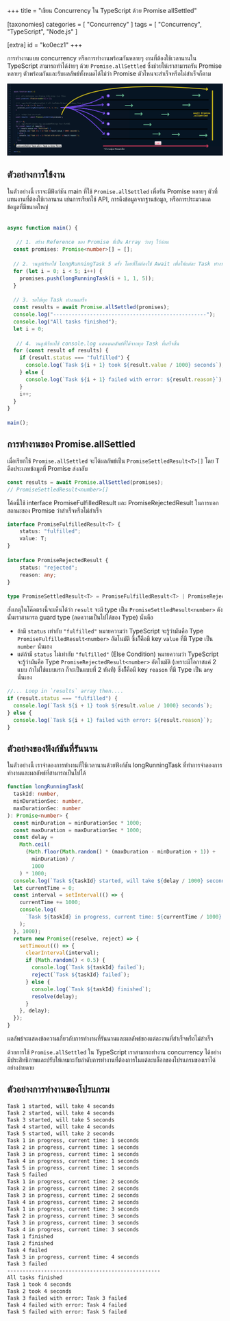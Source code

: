 +++
title = "เขียน Concurrency ใน TypeScript ด้วย Promise allSettled"

[taxonomies]
categories = [ "Concurrency" ]
tags = [ "Concurrency", "TypeScript", "Node.js" ]

[extra]
id = "ko0ecz1"
+++

การทำงานแบบ concurrency หรือการทำงานพร้อมกันหลายๆ งานที่ต้องใช้เวลานานใน TypeScript สามารถทำได้ง่ายๆ ด้วย `Promise.allSettled` ซึ่งช่วยให้เราสามารถรัน Promise หลายๆ ตัวพร้อมกันและรับผลลัพธ์ทั้งหมดได้ไม่ว่า Promise ตัวไหนจะสำเร็จหรือไม่สำเร็จก็ตาม

![](concurrent-example-ts.png)

## ตัวอย่างการใช้งาน
ในตัวอย่างนี้ เราจะมีฟังก์ชัน main ที่ใช้ `Promise.allSettled` เพื่อรัน Promise หลายๆ ตัวที่แทนงานที่ต้องใช้เวลานาน เช่นการเรียกใช้ API, การดึงข้อมูลจากฐานข้อมูล, หรือการประมวลผลข้อมูลที่มีขนาดใหญ่

```typescript

async function main() {
  
   // 1. สร้าง Reference ของ Promise ที่เป็น Array ว่างๆ ไว้ก่อน
  const promises: Promise<number>[] = [];

  // 2. วนลูปเรียกใช้ longRunningTask 5 ครั้ง โดยที่ไม่ต้องใช้ Await เพื่อให้แต่ละ Task ทำงานพร้อมกัน
  for (let i = 0; i < 5; i++) {
    promises.push(longRunningTask(i + 1, 1, 5));
  }

  // 3. รอให้ทุก Task ทำงานเสร็จ
  const results = await Promise.allSettled(promises);
  console.log("--------------------------------------------------");
  console.log("All tasks finished");
  let i = 0;

   // 4. วนลูปเรียกใช้ console.log แสดงผลลัพธ์ที่ได้จากทุก Task ที่เสร็จสิ้น
  for (const result of results) {
    if (result.status === "fulfilled") {
      console.log(`Task ${i + 1} took ${result.value / 1000} seconds`);
    } else {
      console.log(`Task ${i + 1} failed with error: ${result.reason}`);
    }
    i++;
  }
}

main();
```

## การทำงานของ Promise.allSettled

เมื่อเรียกใช้ `Promise.allSettled` จะได้ผลลัพธ์เป็น `PromiseSettledResult<T>[]` โดย T คือประเภทข้อมูลที่ Promise ส่งกลับ


```typescript
const results = await Promise.allSettled(promises);
// PromiseSettledResult<number>[]
```

โค้ดนี้ใช้ interface PromiseFulfilledResult และ PromiseRejectedResult ในการบอกสถานะของ Promise ว่าสำเร็จหรือไม่สำเร็จ

```typescript
interface PromiseFulfilledResult<T> {
    status: "fulfilled";
    value: T;
}

interface PromiseRejectedResult {
    status: "rejected";
    reason: any;
}

type PromiseSettledResult<T> = PromiseFulfilledResult<T> | PromiseRejectedResult;
```

สังเกตุในโค๊ดตรงนี้จะเห็นได้ว่า `result` จะมี type เป็น `PromiseSettledResult<number>` 
ดังนั้นเราสามารถ guard type (ลดความเป็นไปได้ของ Type) นั่นคือ
- ถ้ามี `status` เท่ากับ `"fulfilled"` หมายความว่า TypeScript จะรู้ว่ามันคือ Type `PromiseFulfilledResult<number>` อัตโนมัติ ซึ่งก็ึคือมี key `value` ที่มี Type เป็น `number` นั่นเอง
- แต่ถ้ามี `status` ไม่เท่ากับ `"fulfilled"` (Else Condition) หมายความว่า TypeScript จะรู้ว่ามันคือ Type `PromiseRejectedResult<number>` อัตโนมัติ (เพราะมีโอกาสแค่ 2 แบบ ถ้าไม่ใช่แบบแรก ก็จะเป็นแบบที่ 2 ทันที)  ซึ่งก็ึคือมี key `reason` ที่มี Type เป็น `any` นั่นเอง

```typescript
//... Loop in `results` array then....
if (result.status === "fulfilled") {
  console.log(`Task ${i + 1} took ${result.value / 1000} seconds`);
} else {
  console.log(`Task ${i + 1} failed with error: ${result.reason}`);
}
```


## ตัวอย่างของฟังก์ชันที่รันนาน

ในตัวอย่างนี้ เราจำลองการทำงานที่ใช้เวลานานด้วยฟังก์ชัน longRunningTask ที่ทำการจำลองการทำงานและผลลัพธ์ที่สามารถเป็นไปได้

```typescript
function longRunningTask(
  taskId: number,
  minDurationSec: number,
  maxDurationSec: number
): Promise<number> {
  const minDuration = minDurationSec * 1000;
  const maxDuration = maxDurationSec * 1000;
  const delay =
    Math.ceil(
      (Math.floor(Math.random() * (maxDuration - minDuration + 1)) +
        minDuration) /
        1000
    ) * 1000;
  console.log(`Task ${taskId} started, will take ${delay / 1000} seconds`);
  let currentTime = 0;
  const interval = setInterval(() => {
    currentTime += 1000;
    console.log(
      `Task ${taskId} in progress, current time: ${currentTime / 1000} seconds`
    );
  }, 1000);
  return new Promise((resolve, reject) => {
    setTimeout(() => {
      clearInterval(interval);
      if (Math.random() < 0.5) {
        console.log(`Task ${taskId} failed`);
        reject(`Task ${taskId} failed`);
      } else {
        console.log(`Task ${taskId} finished`);
        resolve(delay);
      }
    }, delay);
  });
}
```

ผลลัพธ์จะแสดงข้อความเกี่ยวกับการทำงานที่รันนานและผลลัพธ์ของแต่ละงานที่สำเร็จหรือไม่สำเร็จ

ด้วยการใช้ `Promise.allSettled` ใน TypeScript เราสามารถทำงาน concurrency ได้อย่างมีประสิทธิภาพและปรับให้เหมาะกับลำดับการทำงานที่ต้องการในแต่ละบล็อกของโปรแกรมของเราได้อย่างง่ายดาย

## ตัวอย่างการทำงานของโปรแกรม

```log
Task 1 started, will take 4 seconds
Task 2 started, will take 4 seconds
Task 3 started, will take 5 seconds
Task 4 started, will take 4 seconds
Task 5 started, will take 2 seconds
Task 1 in progress, current time: 1 seconds
Task 2 in progress, current time: 1 seconds
Task 3 in progress, current time: 1 seconds
Task 4 in progress, current time: 1 seconds
Task 5 in progress, current time: 1 seconds
Task 5 failed
Task 1 in progress, current time: 2 seconds
Task 2 in progress, current time: 2 seconds
Task 3 in progress, current time: 2 seconds
Task 4 in progress, current time: 2 seconds
Task 1 in progress, current time: 3 seconds
Task 2 in progress, current time: 3 seconds
Task 3 in progress, current time: 3 seconds
Task 4 in progress, current time: 3 seconds
Task 1 finished
Task 2 finished
Task 4 failed
Task 3 in progress, current time: 4 seconds
Task 3 failed
--------------------------------------------------
All tasks finished
Task 1 took 4 seconds
Task 2 took 4 seconds
Task 3 failed with error: Task 3 failed
Task 4 failed with error: Task 4 failed
Task 5 failed with error: Task 5 failed
```